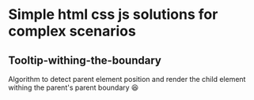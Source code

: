 # Simple html css js solutions for complex scenarios

## Tooltip-withing-the-boundary

Algorithm to detect parent element position and render the child element withing the parent's parent boundary 😆
